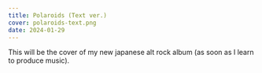 ```yaml
---
title: Polaroids (Text ver.)
cover: polaroids-text.png
date: 2024-01-29
---
```

This will be the cover of my new japanese alt rock album (as soon as I learn to produce music).